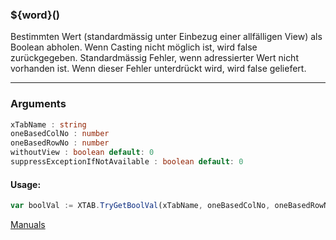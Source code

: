 ﻿### ${word}()
Bestimmten Wert (standardmässig unter Einbezug einer allfälligen View) als Boolean abholen. Wenn Casting nicht möglich ist, wird false zurückgegeben. Standardmässig Fehler, wenn adressierter Wert nicht vorhanden ist. Wenn dieser Fehler unterdrückt wird, wird false geliefert.

----

### Arguments
```ts
xTabName : string
oneBasedColNo : number
oneBasedRowNo : number
withoutView : boolean default: 0
suppressExceptionIfNotAvailable : boolean default: 0
```
#### Usage:
```ts
var boolVal := XTAB.TryGetBoolVal(xTabName, oneBasedColNo, oneBasedRowNo, withoutView, suppressExceptionIfNotAvailable)
```

[Manuals](https://manuals.opacc.ch/docs/doku2401/F-Script/ScriptBlockFunc.XTAB.TryGetBoolVal.html)
